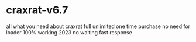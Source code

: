 # craxrat-v6.7
all what you need about craxrat
full 
unlimited
one time purchase
no need for loader
100% working
2023
no waiting fast response
